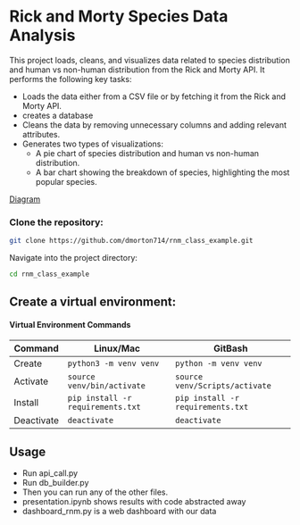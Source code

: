 # Rick and Morty Species Data Analysis
This project loads, cleans, and visualizes data related to species distribution and human vs non-human distribution from the Rick and Morty API. It performs the following key tasks:

- Loads the data either from a CSV file or by fetching it from the Rick and Morty API.
- creates a database 
- Cleans the data by removing unnecessary columns and adding relevant attributes.
- Generates two types of visualizations:
    - A pie chart of species distribution and human vs non-human distribution.
    - A bar chart showing the breakdown of species, highlighting the most popular species.


[Diagram](https://raw.githubusercontent.com/dmorton714/rnm_class_example/main/images/rnm.png)





### Clone the repository:

```bash
git clone https://github.com/dmorton714/rnm_class_example.git
```
Navigate into the project directory:

```bash
cd rnm_class_example
```

## Create a virtual environment:

#### Virtual Environment Commands

| Command | Linux/Mac | GitBash |
| ------- | --------- | ------- |
| Create | `python3 -m venv venv` | `python -m venv venv` |
| Activate | `source venv/bin/activate` | `source venv/Scripts/activate` |
| Install | `pip install -r requirements.txt` | `pip install -r requirements.txt` |
| Deactivate | `deactivate` | `deactivate` |


## Usage

- Run api_call.py 
- Run db_builder.py
- Then you can run any of the other files. 
- presentation.ipynb shows results with code abstracted away
- dashboard_rnm.py is a web dashboard with our data 
